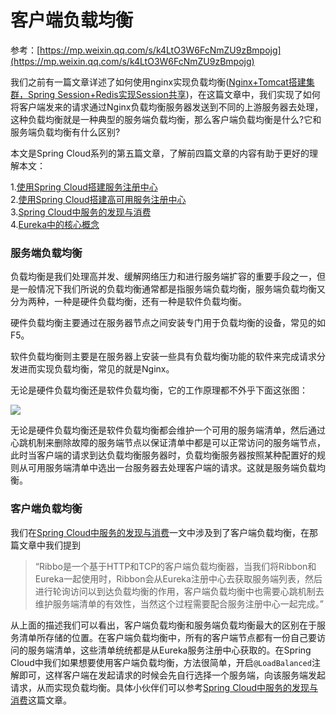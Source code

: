 # 客户端负载均衡

参考：[https://mp.weixin.qq.com/s/k4LtO3W6FcNmZU9zBmpojg](https://mp.weixin.qq.com/s/k4LtO3W6FcNmZU9zBmpojg)

我们之前有一篇文章详述了如何使用nginx实现负载均衡\([Nginx+Tomcat搭建集群，Spring Session+Redis实现Session共享](https://mp.weixin.qq.com/s?__biz=MzI1NDY0MTkzNQ==&mid=2247483757&idx=1&sn=32801f98320d503360806bdd2c26e689&scene=21#wechat_redirect)\)，在这篇文章中，我们实现了如何将客户端发来的请求通过Nginx负载均衡服务器发送到不同的上游服务器去处理，这种负载均衡就是一种典型的服务端负载均衡，那么客户端负载均衡是什么?它和服务端负载均衡有什么区别?

本文是Spring Cloud系列的第五篇文章，了解前四篇文章的内容有助于更好的理解本文：

1.[使用Spring Cloud搭建服务注册中心](https://mp.weixin.qq.com/s?__biz=MzI1NDY0MTkzNQ==&mid=2247483878&idx=1&sn=d49f2eb61bada3d34443a0a4017a7b72&scene=21#wechat_redirect)  
2.[使用Spring Cloud搭建高可用服务注册中心](https://mp.weixin.qq.com/s?__biz=MzI1NDY0MTkzNQ==&mid=2247483893&idx=1&sn=10e897f3a1b17a8a185f08e03f2942e1&scene=21#wechat_redirect)  
3.[Spring Cloud中服务的发现与消费](https://mp.weixin.qq.com/s?__biz=MzI1NDY0MTkzNQ==&mid=2247483914&idx=1&sn=f984275923667e16b996866df0cadba1&scene=21#wechat_redirect)  
4.[Eureka中的核心概念](https://mp.weixin.qq.com/s?__biz=MzI1NDY0MTkzNQ==&mid=2247483926&idx=1&sn=bff01957214ef3042467a6682cb8af36&scene=21#wechat_redirect)  

### 服务端负载均衡

负载均衡是我们处理高并发、缓解网络压力和进行服务端扩容的重要手段之一，但是一般情况下我们所说的负载均衡通常都是指服务端负载均衡，服务端负载均衡又分为两种，一种是硬件负载均衡，还有一种是软件负载均衡。

硬件负载均衡主要通过在服务器节点之间安装专门用于负载均衡的设备，常见的如F5。

软件负载均衡则主要是在服务器上安装一些具有负载均衡功能的软件来完成请求分发进而实现负载均衡，常见的就是Nginx。

无论是硬件负载均衡还是软件负载均衡，它的工作原理都不外乎下面这张图：

![](https://mmbiz.qpic.cn/mmbiz_png/GvtDGKK4uYnz1yEYxVowxbEPolm3lCbe8uY5ZFp0r5DTncPjVw4k4RMMguPSM6JV12JLjRbUxclLyRqOU5d7dg/640?wx_fmt=png&tp=webp&wxfrom=5&wx_lazy=1)

无论是硬件负载均衡还是软件负载均衡都会维护一个可用的服务端清单，然后通过心跳机制来删除故障的服务端节点以保证清单中都是可以正常访问的服务端节点，此时当客户端的请求到达负载均衡服务器时，负载均衡服务器按照某种配置好的规则从可用服务端清单中选出一台服务器去处理客户端的请求。这就是服务端负载均衡。

### 客户端负载均衡

我们在[Spring Cloud中服务的发现与消费](https://mp.weixin.qq.com/s?__biz=MzI1NDY0MTkzNQ==&mid=2247483914&idx=1&sn=f984275923667e16b996866df0cadba1&scene=21#wechat_redirect)一文中涉及到了客户端负载均衡，在那篇文章中我们提到

> “Ribbo是一个基于HTTP和TCP的客户端负载均衡器，当我们将Ribbon和Eureka一起使用时，Ribbon会从Eureka注册中心去获取服务端列表，然后进行轮询访问以到达负载均衡的作用，客户端负载均衡中也需要心跳机制去维护服务端清单的有效性，当然这个过程需要配合服务注册中心一起完成。”

从上面的描述我们可以看出，客户端负载均衡和服务端负载均衡最大的区别在于服务清单所存储的位置。在客户端负载均衡中，所有的客户端节点都有一份自己要访问的服务端清单，这些清单统统都是从Eureka服务注册中心获取的。在Spring Cloud中我们如果想要使用客户端负载均衡，方法很简单，开启`@LoadBalanced`注解即可，这样客户端在发起请求的时候会先自行选择一个服务端，向该服务端发起请求，从而实现负载均衡。具体小伙伴们可以参考[Spring Cloud中服务的发现与消费](https://mp.weixin.qq.com/s?__biz=MzI1NDY0MTkzNQ==&mid=2247483914&idx=1&sn=f984275923667e16b996866df0cadba1&scene=21#wechat_redirect)这篇文章。

